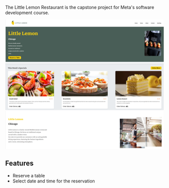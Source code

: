 The Little Lemon Restaurant is the capstone project for Meta's software development course.

![Navbar and hero](./littlelemon/src/assets/image/s1.png)
![Higlights](./littlelemon/src/assets/image/s2.png)
![About](./littlelemon/src/assets/image/s3.png)

## Features
- Reserve a table
- Select date and time for the reservation
